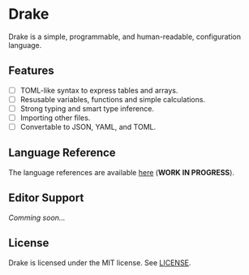# Drake
Drake is a simple, programmable, and human-readable, configuration
language.

## Features
- [ ] TOML-like syntax to express tables and arrays.
- [ ] Resusable variables, functions and simple calculations.
- [ ] Strong typing and smart type inference.
- [ ] Importing other files.
- [ ] Convertable to JSON, YAML, and TOML.

## Language Reference
The language references are available [here](./docs/language.md)
(**WORK IN PROGRESS**).

## Editor Support
*Comming soon...*

## License
Drake is licensed under the MIT license. See [LICENSE](./LICENSE).
